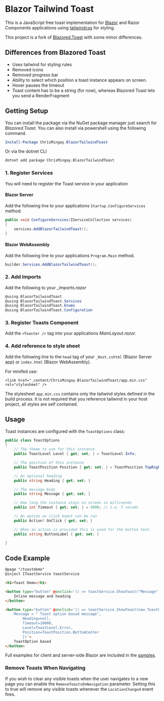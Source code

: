 # Blazor Tailwind Toast
This is a JavaScript free toast implementation for [Blazor](https://blazor.net) and Razor Components applications using [tailwindcss](https://tailwindcss.com/) for styling.

This project is a fork of [Blazored.Toast](https://github.com/Blazored/Toast) with some minor differences.

## Differences from Blazored Toast

- Uses tailwind for styling rules
- Removed icons
- Removed progress bar
- Ability to select which position a toast instance appears on screen.
- Hover pauses the timeout
- Toast content has to be a string (for now), whereas Blazored Toast lets you send a RenderFragment


## Getting Setup

You can install the package via the NuGet package manager just search for *Blazored.Toast*. You can also install via powershell using the following command.

```powershell
Install-Package ChrisMingay.BlazorTailwindToast
```

Or via the dotnet CLI

```bash
dotnet add package ChrisMingay.BlazorTailwindToast
```

### 1. Register Services
You will need to register the Toast service in your application

#### Blazor Server
Add the following line to your applications `Startup.ConfigureServices` method.

```csharp
public void ConfigureServices(IServiceCollection services)
{
    services.AddBlazorTailwindToast();
}
```

#### Blazor WebAssembly
Add the following line to your applications `Program.Main` method.

```csharp
builder.Services.AddBlazorTailwindToast();
```

### 2. Add Imports
Add the following to your *_Imports.razor*

```csharp
@using BlazorTailwindToast
@using BlazorTailwindToast.Services
@using BlazorTailwindToast.Enums
@using BlazorTailwindToast.Configuration
```

### 3. Register Toasts Component
Add the `<Toaster />` tag into your applications *MainLayout.razor*.


### 4. Add reference to style sheet
Add the following line to the `head` tag of your `_Host.cshtml` (Blazor Server app) or `index.html` (Blazor WebAssembly).

For minifed use:

```
<link href="_content/ChrisMingay.BlazorTailwindToast/app.min.css" rel="stylesheet" />
```

The stylesheet `app.min.css` contains only the tailwind styles defined in the build process. It is not required that you reference tailwind in your host project, all styles are self contained.

## Usage

Toast instances are configured with the `ToastOptions` class:

```csharp
public class ToastOptions
{
    // The theme to use for this instance
    public ToastLevel Level { get; set; } = ToastLevel.Info;

    // The position of this instance
    public ToastPosition Position { get; set; } = ToastPosition.TopRight;

    // An optional heading
    public string Heading { get; set; }

    // The message body
    public string Message { get; set; }

    // How long the instance stays on screen in millisends
    public int Timeout { get; set; } = 5000; // i.e. 5 secods

    // An option on click event can be run
    public Action? OnClick { get; set; }

    // When an action is provided this is used for the button text.
    public string ButtonLabel { get; set; }

}
```

## Code Example

```html
@page "/toastdemo"
@inject IToastService toastService

<h1>Toast Demo</h1>

<button type="button" @onclick='() => toastService.ShowToast("Message","Heading")'>
    Inline message and heading
</button>

<button type="button" @onclick='() => toastService.ShowToast(new ToastOptions(){
    Message = " Toast option based message",
        Heading=null,
        Timeout=10000,
        Level=ToastLevel.Error,
        Position=ToastPosition.BottomCenter
        })'>
    ToastOption based
</button>
```
Full examples for client and server-side Blazor are included in the [samples](https://github.com/Chris-Mingay/Toast/tree/master/samples).

### Remove Toasts When Navigating
If you wish to clear any visible toasts when the user navigates to a new page you can enable the `RemoveToastsOnNavigation` parameter. Setting this to true will remove any visible toasts whenever the `LocationChanged` event fires.
